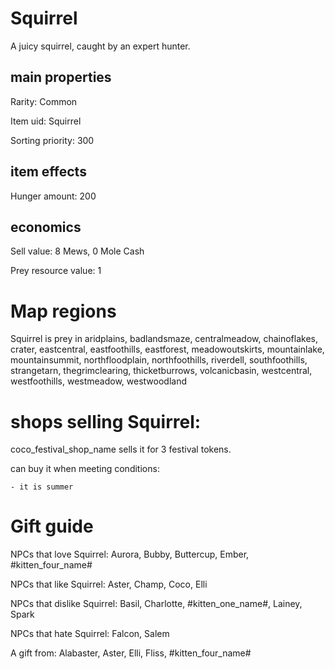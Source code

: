 # Squirrel

A juicy squirrel, caught by an expert hunter.

## main properties

Rarity: Common

Item uid: Squirrel

Sorting priority: 300

## item effects

Hunger amount: 200

## economics

Sell value: 8 Mews, 0 Mole Cash

Prey resource value: 1

# Map regions

Squirrel is prey in aridplains, badlandsmaze, centralmeadow, chainoflakes, crater, eastcentral, eastfoothills, eastforest, meadowoutskirts, mountainlake, mountainsummit, northfloodplain, northfoothills, riverdell, southfoothills, strangetarn, thegrimclearing, thicketburrows, volcanicbasin, westcentral, westfoothills, westmeadow, westwoodland

# shops selling Squirrel:

coco_festival_shop_name sells it for 3 festival tokens.

  can buy it when meeting conditions: 

    - it is summer

# Gift guide

NPCs that love Squirrel: Aurora, Bubby, Buttercup, Ember, #kitten_four_name#

NPCs that like Squirrel: Aster, Champ, Coco, Elli

NPCs that dislike Squirrel: Basil, Charlotte, #kitten_one_name#, Lainey, Spark

NPCs that hate Squirrel: Falcon, Salem

A gift from: Alabaster, Aster, Elli, Fliss, #kitten_four_name#